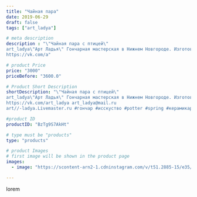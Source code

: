 ```yaml
---
title: "Чайная пара"
date: 2019-06-29
draft: false
tags: ["art_ladya"]

# meta description
description : "\"Чайная пара с птицей\" 
art_ladya\"Арт Ладья\" Гончарная мастерская в Нижнем Новгороде. Изготовление керамики и мастер//-классы по обучению. 
https://vk.com/a"

# product Price
price: "3000"
priceBefore: "3600.0"

# Product Short Description
shortDescription: "\"Чайная пара с птицей\" 
art_ladya\"Арт Ладья\" Гончарная мастерская в Нижнем Новгороде. Изготовление керамики и мастер//-классы по обучению. 
https://vk.com/art_ladya art_ladya@mail.ru 
art//-ladya.Livemaster.ru #гончар #исскуство #potter #spring #керамикаручнаяработа #гончарнаямастерская #драконы #handmade #посудаизглины #керамика #гончарнаяпосуда #эксклюзивнаякерамика #dishes #decor #ceramicar #claygoods #tankard #earthenware #ceramic #design #кружка #чашечки #restaurant #ceramicart #птица #clay #авторскаякерамика #magic #tea #bird"

#product ID
productID: "BzTg9S7AkHt"

# type must be "products"
type: "products"

# product Images
# first image will be shown in the product page
images:
  - image: "https://scontent-arn2-1.cdninstagram.com/v/t51.2885-15/e35/65074374_460962214746794_6664894331128375397_n.jpg?tp=1&_nc_ht=scontent-arn2-1.cdninstagram.com&_nc_cat=102&_nc_ohc=odt4WB6LXKcAX9MS_MJ&ccb=7-4&oh=c97764f21f9bd51cc84b564bf414aa30&oe=60850B6E&_nc_sid=86f79a&ig_cache_key=MjA3NzE0ODgwMjg0MTcyMzM3Mw%3D%3D.2-ccb7-4"

---
```

lorem
